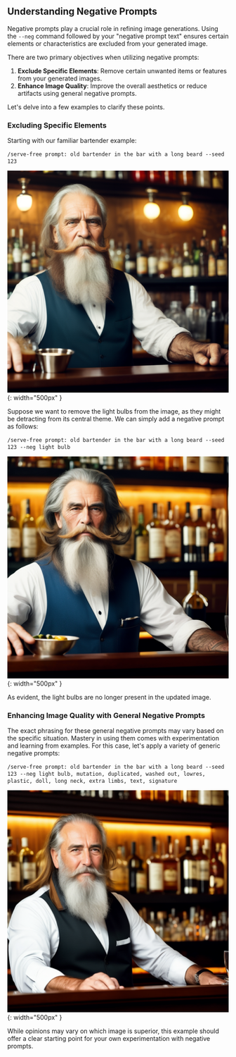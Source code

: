 ## Understanding Negative Prompts

Negative prompts play a crucial role in refining image generations. Using the `--neg` command followed by your "negative prompt text" ensures certain elements or characteristics are excluded from your generated image. 

There are two primary objectives when utilizing negative prompts:
1. **Exclude Specific Elements**: Remove certain unwanted items or features from your generated images.
2. **Enhance Image Quality**: Improve the overall aesthetics or reduce artifacts using general negative prompts.

Let's delve into a few examples to clarify these points.

### Excluding Specific Elements
Starting with our familiar bartender example:

```plaintext
/serve-free prompt: old bartender in the bar with a long beard --seed 123
```

![Image 1](1_starting_image.png){: width="500px" }

Suppose we want to remove the light bulbs from the image, as they might be detracting from its central theme. We can simply add a negative prompt as follows:

```plaintext
/serve-free prompt: old bartender in the bar with a long beard --seed 123 --neg light bulb
```

![Image 2](2_bulbs_out.png){: width="500px" }

As evident, the light bulbs are no longer present in the updated image.

### Enhancing Image Quality with General Negative Prompts

The exact phrasing for these general negative prompts may vary based on the specific situation. Mastery in using them comes with experimentation and learning from examples. For this case, let's apply a variety of generic negative prompts:
```plaintext
/serve-free prompt: old bartender in the bar with a long beard --seed 123 --neg light bulb, mutation, duplicated, washed out, lowres, plastic, doll, long neck, extra limbs, text, signature
```

![Image 3](3_generic_negative_added.png){: width="500px" }

While opinions may vary on which image is superior, this example should offer a clear starting point for your own experimentation with negative prompts.